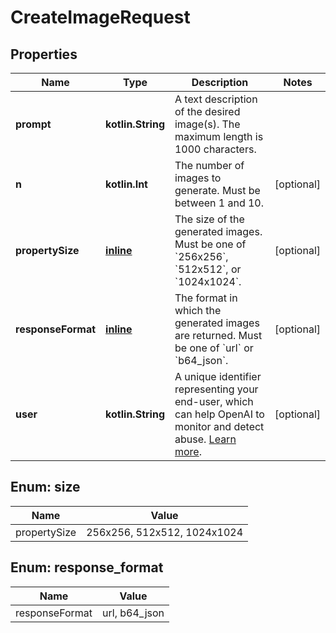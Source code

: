 
# CreateImageRequest

## Properties
Name | Type | Description | Notes
------------ | ------------- | ------------- | -------------
**prompt** | **kotlin.String** | A text description of the desired image(s). The maximum length is 1000 characters. | 
**n** | **kotlin.Int** | The number of images to generate. Must be between 1 and 10. |  [optional]
**propertySize** | [**inline**](#PropertySize) | The size of the generated images. Must be one of &#x60;256x256&#x60;, &#x60;512x512&#x60;, or &#x60;1024x1024&#x60;. |  [optional]
**responseFormat** | [**inline**](#ResponseFormat) | The format in which the generated images are returned. Must be one of &#x60;url&#x60; or &#x60;b64_json&#x60;. |  [optional]
**user** | **kotlin.String** | A unique identifier representing your end-user, which can help OpenAI to monitor and detect abuse. [Learn more](/docs/guides/safety-best-practices/end-user-ids).  |  [optional]


<a name="PropertySize"></a>
## Enum: size
Name | Value
---- | -----
propertySize | 256x256, 512x512, 1024x1024


<a name="ResponseFormat"></a>
## Enum: response_format
Name | Value
---- | -----
responseFormat | url, b64_json



